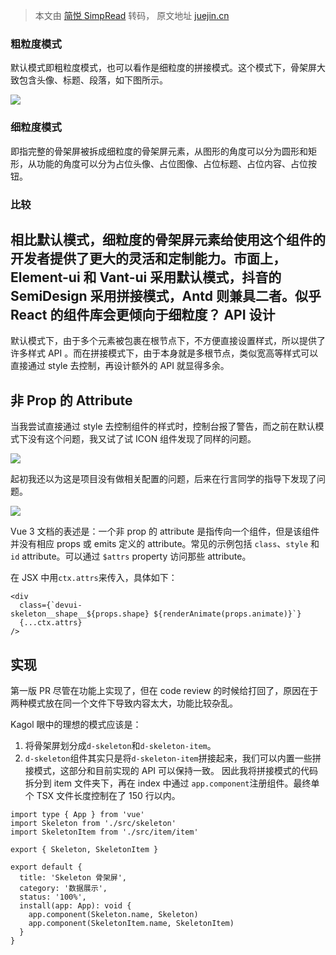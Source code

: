 > 本文由 [简悦 SimpRead](http://ksria.com/simpread/) 转码， 原文地址 [juejin.cn](https://juejin.cn/post/7081613946653786149?searchId=2024011609412312EDD0E05BFA1C6769DA)

### 粗粒度模式
默认模式即粗粒度模式，也可以看作是细粒度的拼接模式。这个模式下，骨架屏大致包含头像、标题、段落，如下图所示。

![](https://p3-juejin.byteimg.com/tos-cn-i-k3u1fbpfcp/83ce74d7cc8745a0b01e4657d5bc6fdc~tplv-k3u1fbpfcp-zoom-in-crop-mark:1512:0:0:0.awebp)
### 细粒度模式
即指完整的骨架屏被拆成细粒度的骨架屏元素，从图形的角度可以分为圆形和矩形，从功能的角度可以分为占位头像、占位图像、占位标题、占位内容、占位按钮。
### 比较
相比默认模式，细粒度的骨架屏元素给使用这个组件的开发者提供了更大的灵活和定制能力。市面上，Element-ui 和 Vant-ui 采用默认模式，抖音的 SemiDesign 采用拼接模式，Antd 则兼具二者。似乎 React 的组件库会更倾向于细粒度？
API 设计
------
默认模式下，由于多个元素被包裹在根节点下，不方便直接设置样式，所以提供了许多样式 API 。而在拼接模式下，由于本身就是多根节点，类似宽高等样式可以直接通过 style 去控制，再设计额外的 API 就显得多余。

非 Prop 的 Attribute
------------------

当我尝试直接通过 style 去控制组件的样式时，控制台报了警告，而之前在默认模式下没有这个问题，我又试了试 ICON 组件发现了同样的问题。

![](https://p3-juejin.byteimg.com/tos-cn-i-k3u1fbpfcp/394a6fdb54e94bd99c8498c8b8c68e7c~tplv-k3u1fbpfcp-zoom-in-crop-mark:1512:0:0:0.awebp)

起初我还以为这是项目没有做相关配置的问题，后来在行言同学的指导下发现了问题。

![](https://p3-juejin.byteimg.com/tos-cn-i-k3u1fbpfcp/d066f45f190846938ca03ba8964cfa2d~tplv-k3u1fbpfcp-zoom-in-crop-mark:1512:0:0:0.awebp)

Vue 3 文档的表述是：一个非 prop 的 attribute 是指传向一个组件，但是该组件并没有相应 props 或 emits 定义的 attribute。常见的示例包括 `class`、`style` 和 `id` attribute。可以通过 `$attrs` property 访问那些 attribute。

在 JSX 中用`ctx.attrs`来传入，具体如下：

```
<div
  class={`devui-skeleton__shape__${props.shape} ${renderAnimate(props.animate)}`}
  {...ctx.attrs}
/>
```

实现
--

第一版 PR 尽管在功能上实现了，但在 code review 的时候给打回了，原因在于两种模式放在同一个文件下导致内容太大，功能比较杂乱。

Kagol 眼中的理想的模式应该是：
1.  将骨架屏划分成`d-skeleton`和`d-skeleton-item`。
2.  `d-skeleton`组件其实只是将`d-skeleton-item`拼接起来，我们可以内置一些拼接模式，这部分和目前实现的 API 可以保持一致。
因此我将拼接模式的代码拆分到 item 文件夹下，再在 index 中通过 `app.component`注册组件。最终单个 TSX 文件长度控制在了 150 行以内。

```
import type { App } from 'vue'
import Skeleton from './src/skeleton'
import SkeletonItem from './src/item/item'

export { Skeleton, SkeletonItem }

export default {
  title: 'Skeleton 骨架屏',
  category: '数据展示',
  status: '100%',
  install(app: App): void {
    app.component(Skeleton.name, Skeleton)
    app.component(SkeletonItem.name, SkeletonItem)
  }
}
```

